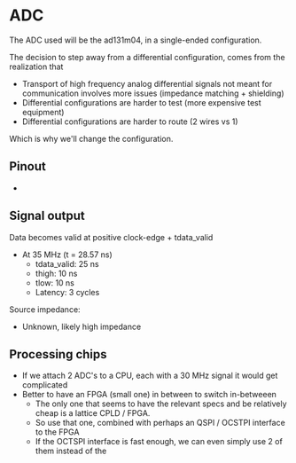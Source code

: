 # ADC

The ADC used will be the ad131m04, in a single-ended configuration.

The decision to step away from a differential configuration, comes from the realization that
- Transport of high frequency analog differential signals not meant for communication involves more issues (impedance matching + shielding)
- Differential configurations are harder to test (more expensive test equipment)
- Differential configurations are harder to route (2 wires vs 1)

Which is why we'll change the configuration.

## Pinout
- 

## Signal output
Data becomes valid at positive clock-edge + tdata_valid

- At 35 MHz (t = 28.57 ns)
	- tdata_valid: 25 ns
	- thigh: 10 ns
	- tlow: 10 ns
	- Latency: 3 cycles


Source impedance:
- Unknown, likely high impedance

## Processing chips
- If we attach 2 ADC's to a CPU, each with a 30 MHz signal it would get complicated
- Better to have an FPGA (small one) in between to switch in-betweeen
	- The only one that seems to have the relevant specs and be relatively cheap is a lattice CPLD / FPGA.
	- So use that one, combined with perhaps an QSPI / OCSTPI interface to the FPGA
	- If the OCTSPI interface is fast enough, we can even simply use 2 of them instead of the 
